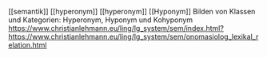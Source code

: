 [[semantik]]  [[hyperonym]] [[hyperonym]]  [[Hyponym]] 
Bilden von Klassen und Kategorien: Hyperonym, Hyponym und Kohyponym
https://www.christianlehmann.eu/ling/lg_system/sem/index.html?https://www.christianlehmann.eu/ling/lg_system/sem/onomasiolog_lexikal_relation.html